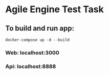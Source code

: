 # Agile Engine Test Task

## To build and run app:

``` docker-compose up -d --build ```

### Web: localhost:3000
### Api: localhost:8888